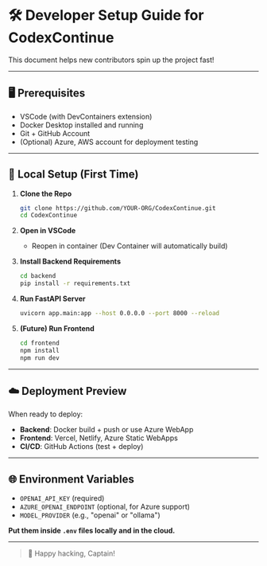 # 🛠️ Developer Setup Guide for CodexContinue

This document helps new contributors spin up the project fast!

---

## 🖥️ Prerequisites
- VSCode (with DevContainers extension)
- Docker Desktop installed and running
- Git + GitHub Account
- (Optional) Azure, AWS account for deployment testing

---

## 🧱 Local Setup (First Time)

1. **Clone the Repo**
    ```bash
    git clone https://github.com/YOUR-ORG/CodexContinue.git
    cd CodexContinue
    ```

2. **Open in VSCode**
    - Reopen in container (Dev Container will automatically build)
  
3. **Install Backend Requirements**
    ```bash
    cd backend
    pip install -r requirements.txt
    ```

4. **Run FastAPI Server**
    ```bash
    uvicorn app.main:app --host 0.0.0.0 --port 8000 --reload
    ```

5. **(Future) Run Frontend**
    ```bash
    cd frontend
    npm install
    npm run dev
    ```

---

## ☁️ Deployment Preview

When ready to deploy:
- **Backend**: Docker build + push or use Azure WebApp
- **Frontend**: Vercel, Netlify, Azure Static WebApps
- **CI/CD**: GitHub Actions (test + deploy)

---

## 🌐 Environment Variables

- `OPENAI_API_KEY` (required)
- `AZURE_OPENAI_ENDPOINT` (optional, for Azure support)
- `MODEL_PROVIDER` (e.g., "openai" or "ollama")

**Put them inside `.env` files locally and in the cloud.**

---

> 🚀 Happy hacking, Captain!
